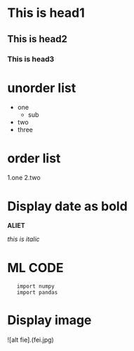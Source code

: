 # This is head1
## This is head2
### This is head3
 
# unorder list
* one
   * sub
* two
* three

# order list
1.one
2.two
 
# Display date as bold
   **ALIET**
   
   *this is italic*
   
# ML CODE
       
       import numpy
       import pandas
# Display image
![alt fie].(fei.jpg)
